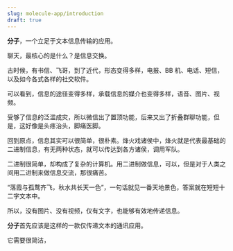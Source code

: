 ```yaml
---
slug: molecule-app/introduction
draft: true
---
```


**分子**，一个立足于文本信息传输的应用。

聊天，最核心的是什么？是信息交换。

古时候，有书信、飞哥，到了近代，形态变得多样，电报、BB 机、电话、短信，以及如今各式各样的社交软件。

可以看到，信息的途径变得多样，承载信息的媒介也变得多样，语音、图片、视频。

受够了信息的泛滥成灾，所以微信出了置顶功能，后来又出了折叠群聊功能，但是，这好像是头疼治头，脚痛医脚。

回到原点，信息其实可以很简单，很朴素。烽火戏诸侯中，烽火就是代表最基础的二进制信息，有无两种状态，就可以传达到各方诸侯，调用军队。

二进制很简单，却构成了复杂的计算机。用二进制做信息，可以，但是对于人类之间用二进制来做信息交流，那很痛苦。

“落霞与孤鹜齐飞，秋水共长天一色”，一句话就见一番天地景色，答案就在短短十二字文本中。

所以，没有图片、没有视频，仅有文字，也能够有效地传递信息。

**分子**首先应该是这样的一款仅传递文本的通讯应用。

它需要很简洁，

























